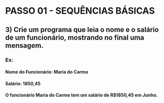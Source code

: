# PASSO 01 - SEQUÊNCIAS BÁSICAS

## 3) Crie um programa que leia o nome e o salário de um funcionário, mostrando no final uma mensagem.

### Ex:

#### Nome do Funcionário: Maria do Carmo

#### Salário: 1850,45

#### O funcionário Maria do Carmo tem um salário de R$1850,45 em Junho.
